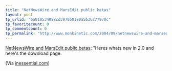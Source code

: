 ```yaml
---
title: "NetNewsWire and MarsEdit public betas"
layout: post
tp_urlid: "6a010534988cd3970b0120a5b36277970c"
tp_favoritecount: 0
tp_commentcount: 0
tp_permalink: "http://www.monkinetic.com/2004/09/netnewswire-and-marsedit-public-betas.html"
---
```

<a href="http://inessential.com/?comments=1&postid=2901">NetNewsWire and MarsEdit public betas</a>: "Heres whats new in 2.0 and here's the download page.

(Via <a href="http://inessential.com/">inessential.com</a>)
